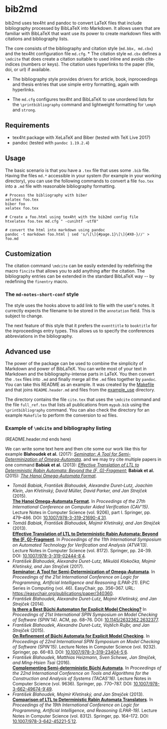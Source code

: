 bib2md
======

bib2md uses tex4ht and pandoc to convert LaTeX files that include
bibliography processed by BibLaTeX into Markdown. It allows users that
are familiar with BibLaTeX that want use its power to create markdown
files with citations and bibliography lists.

The core consists of the bibliography and citation style
(`md.bbx, md.cbx`) and the tex4ht configuration file `md.cfg`. \* The
citation style `md.cbx` defines a `\mdcite` that does create a citation
suitable to used inline and avoids cite-indices (numbers or keys). The
citation uses hyperlinks to the paper (file, doi, or url) if available.

-   The bibliography style provides drivers for article, book,
    inproceedings and thesis entries that use simple entry formatting,
    again with hyperlinks.

-   The `md.cfg` configures tex4ht and BibLaTeX to use unordered lists
    for the `\printbibliography` command and lightweight formatting for
    `\emph` and `strong`.

Requirements
------------

-   tex4ht package with XeLaTeX and Biber (tested with TeX Live 2017)
-   pandoc (tested with `pandoc 1.19.2.4`)

Usage
-----

The basic scenario is that you have a `.tex` file that uses some `.bib`
file. Having the files `md.*` accessible in your system (for example in
your working directory), you can use the following commands to convert a
file `foo.tex` into a `.md` file with reasonable bibliography
formatting.

    # Process the bibliography with biber
    xelatex foo.tex
    biber foo
    xelatex foo.tex

    # Create a foo.html using tex4ht with the bib2md config file
    htxelatex foo.tex md.cfg " -cunihtf -utf8"

    # convert the html into markdown using pandoc
    pandoc -t markdown foo.html | sed 's/\[\]{#page.1}\[\]{#X0-}//' > foo.md

Customization
-------------

The citation command `\mdcite` can be easily extended by redefining the
macro `fincite` that allows you to add anything after the citation. The
bibliography entries can be extended in the standard BibLaTeX way -- by
redefining the `finentry` macro.

### The `md-notes-short-conf` style

The style uses the hooks above to add link to file with the user's
notes. It currectly expects the filename to be stored in the
`annotation` field. This is subject to change.

The next feature of this style that it prefers the `eventtitle` to
`booktitle` for the inproceedings entry types. This allows us to specify
the conferences abbreviations in the bibliography.

Advanced use
------------

The power of the package can be used to combine the simplicity of
Markdown and power of BibLaTeX. You can write most of your text in
Markdown and the bibliography-intense parts in LaTeX. You then convert
the `.tex` files into `.md` and finally merge all the `.md` files
together by `pandoc`. You can take this README as an example. It was
created by the [Makefile](Makefile) and that joins `README.header.md`
and files from the [example\_use](example_use) directory.

The directory contains the file `cite.tex` that uses the `\mdcite`
command and the file `full_ref.tex` that lists all publications from
`mypub.bib` using the `\printbibliography` command. You can also check
the directory for an example `Makefile` to perform the conversion to
`md` files.

### Example of `\mdcite` and bibliography listing

(README.header.md ends here)

We can write some text here and then cite some our work like this for
example **Blahoudek et al.** (2017): *[Seminator: A Tool for
Semi-Determinization of
Omega-Automata](https://easychair.org/publications/paper/340360)*. and
we may try cite multiple papers in one command **Babiak et al.** (2013):
*[Eﬀective Translation of LTL to Deterministic Rabin Automata: Beyond
the (F, G)-Fragment](http://dx.doi.org/10.1007/978-3-319-02444-8_4)*;
**Babiak et al.** (2015): *[The Hanoi Omega-Automata
Format](http://dx.doi.org/10.1007/978-3-319-21690-4_31)*.

-   *Tomáš Babiak, František Blahoudek, Alexandre Duret-Lutz, Joachim
    Klein, Jan Křetínský, David Müller, David Parker, and Jan Strejček*
    (2015).\
    **[The Hanoi Omega-Automata
    Format](http://dx.doi.org/10.1007/978-3-319-21690-4_31)**. In
    *Proceedings of the 27th International Conference on Computer Aided
    Veriﬁcation (CAV’15)*. Lecture Notes in Computer Science
    (vol. 9206), part I. Springer, pp. 479–486. DOI:
    [10.1007/978-3-319-21690-4˙31](http://dx.doi.org/10.1007/978-3-319-21690-4_31).
-   *Tomáš Babiak, František Blahoudek, Mojmír Křetínský, and Jan
    Strejček* (2013).\
    **[Eﬀective Translation of LTL to Deterministic Rabin Automata:
    Beyond the (F,
    G)-Fragment](http://dx.doi.org/10.1007/978-3-319-02444-8_4)**. In
    *Proceedings of the 11th International Symposium on Automated
    Technology for Veriﬁcation and Analysis (ATVA’13)*. Lecture Notes in
    Computer Science (vol. 8172). Springer, pp. 24–39. DOI:
    [10.1007/978-3-319-02444-8˙4](http://dx.doi.org/10.1007/978-3-319-02444-8_4).
-   *František Blahoudek, Alexandre Duret-Lutz, Mikuláš Klokočka, Mojmír
    Křetínský, and Jan Strejček* (2017).\
    **[Seminator: A Tool for Semi-Determinization of
    Omega-Automata](https://easychair.org/publications/paper/340360)**.
    In *Proceedings of the 21st International Conference on Logic for
    Programming, Artiﬁcial Intelligence and Reasoning (LPAR-21)*. EPiC
    Series in Computing (vol. 46). EasyChair, pp. 356–367. URL:
    <https://easychair.org/publications/paper/340360>.
-   *František Blahoudek, Alexandre Duret-Lutz, Mojmír Křetínský, and
    Jan Strejček* (2014).\
    **[Is there a Best Büchi Automaton for Explicit Model
    Checking?](http://dx.doi.org/10.1145/2632362.2632377)** In
    *Proceedings of 21st International SPIN Symposium on Model Checking
    of Software (SPIN’14)*. ACM, pp. 68–76. DOI:
    [10.1145/2632362.2632377](http://dx.doi.org/10.1145/2632362.2632377).
-   *František Blahoudek, Alexandre Duret-Lutz, Vojtěch Rujbr, and Jan
    Strejček* (2015).\
    **[On Reﬁnement of Büchi Automata for Explicit Model
    Checking](http://dx.doi.org/10.1007/978-3-319-23404-5_6)**. In
    *Proceedings of 22nd International SPIN Symposium on Model Checking
    of Software (SPIN’15)*. Lecture Notes in Computer Science
    (vol. 9232). Springer, pp. 66–83. DOI:
    [10.1007/978-3-319-23404-5˙6](http://dx.doi.org/10.1007/978-3-319-23404-5_6).
-   *František Blahoudek, Matthias Heizmann, Sven Schewe, Jan Strejček,
    and Ming-Hsien Tsai* (2016).\
    **[Complementing Semi-deterministic Büchi
    Automata](http://dx.doi.org/10.1007/978-3-662-49674-9_49)**. In
    *Proceedings of the 22nd International Conference on Tools and
    Algorithms for the Construction and Analysis of Systems (TACAS’16)*.
    Lecture Notes in Computer Science (vol. 9636). Springer, pp.
    770–787. DOI:
    [10.1007/978-3-662-49674-9˙49](http://dx.doi.org/10.1007/978-3-662-49674-9_49).
-   *František Blahoudek, Mojmír Křetínský, and Jan Strejček* (2013).\
    **[Comparison of LTL to Deterministic Rabin Automata
    Translators](http://dx.doi.org/10.1007/978-3-642-45221-5_12)**. In
    *Proceedings of the 19th International Conference on Logic for
    Programming, Artiﬁcial Intelligence, and Reasoning (LPAR-19)*.
    Lecture Notes in Computer Science (vol. 8312). Springer, pp.
    164–172. DOI:
    [10.1007/978-3-642-45221-5˙12](http://dx.doi.org/10.1007/978-3-642-45221-5_12).

